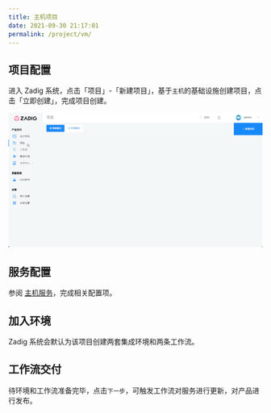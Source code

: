```yaml
---
title: 主机项目
date: 2021-09-30 21:17:01
permalink: /project/vm/
---
```


## 项目配置
进入 Zadig 系统，点击「项目」-「新建项目」，基于`主机`的基础设施创建项目，点击「立即创建」，完成项目创建。

![新建项目](../_images/project_create_vm.gif)

## 服务配置

参阅 [主机服务](/project/service/#云主机服务)，完成相关配置项。

## 加入环境

Zadig 系统会默认为该项目创建两套集成环境和两条工作流。

## 工作流交付

待环境和工作流准备完毕，点击`下一步`，可触发工作流对服务进行更新，对产品进行发布。